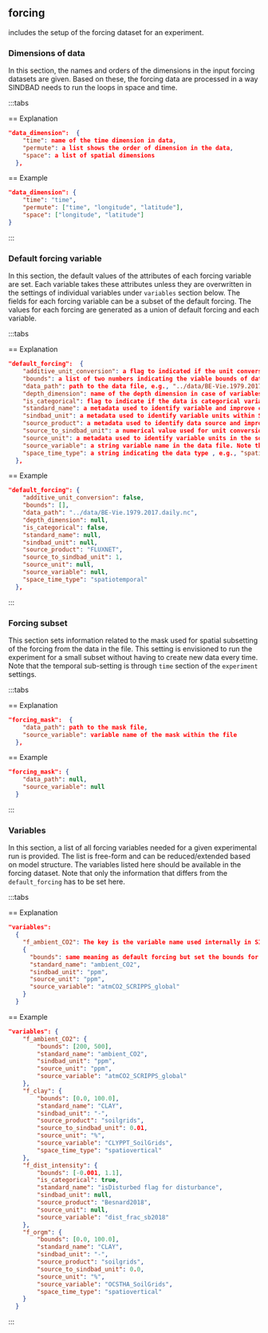 ## forcing

includes the setup of the forcing dataset for an experiment. 

### Dimensions of data
In this section, the names and orders of the dimensions in the input forcing datasets are given. Based on these, the forcing data are processed in a way SINDBAD needs to run the loops in space and time. 

:::tabs

== Explanation
````json
"data_dimension":  {
    "time": name of the time dimension in data,
    "permute": a list shows the order of dimension in the data,
    "space": a list of spatial dimensions
  },
````
== Example
````json
"data_dimension": {
    "time": "time",
    "permute": ["time", "longitude", "latitude"],
    "space": ["longitude", "latitude"]
}
````
:::

### Default forcing variable
In this section, the default values of the attributes of each forcing variable are set. Each variable takes these attributes unless they are overwritten in the settings of individual variables under ```variables``` section below. The fields for each forcing variable can be a subset of the default forcing. The values for each forcing are generated as a union of default forcing and each variable.

:::tabs

== Explanation
````json
"default_forcing":  {
    "additive_unit_conversion": a flag to indicated if the unit conversion is additive. If true, the unit conversion factor is added to the data, if false, it is multiplied.
    "bounds": a list of two numbers indicating the viable bounds of data after unit conversion, e.g., [0, 100] for a variable. Note that the data outside bounds are truncated and not replaced by a NaN,
    "data_path": path to the data file, e.g., "../data/BE-Vie.1979.2017.daily.nc". Note that the path can be absolute or relative to the base Julia environment of a given experiment,
    "depth_dimension": name of the depth dimension in case of variables with depth dimension, defaults to null which means none,
    "is_categorical": flag to indicate if the data is categorical variable,
    "standard_name": a metadata used to identify variable and improve clarity. Note that it is not used in data processing and calculation.,
    "sindbad_unit": a metadata used to identify variable units within SINDBAD and improve clarity. Note that it is not used in data processing and calculation.,
    "source_product": a metadata used to identify data source and improve clarity. Note that it is not used in data processing and calculation, e.g., "FLUXNET",
    "source_to_sindbad_unit": a numerical value used for unit conversion of the variable on the go,
    "source_unit": a metadata used to identify variable units in the source data and improve clarity. Note that it is not used in data processing and calculation.,
    "source_variable": a string variable name in the data file. Note that SINDBAD variable names are the keys listed under variables,
    "space_time_type": a string indicating the data type , e.g., "spatiotemporal" for data with time and space dimensions
  },
````
== Example
````json
"default_forcing": {
    "additive_unit_conversion": false,
    "bounds": [],
    "data_path": "../data/BE-Vie.1979.2017.daily.nc",
    "depth_dimension": null,
    "is_categorical": false,
    "standard_name": null,
    "sindbad_unit": null,
    "source_product": "FLUXNET",
    "source_to_sindbad_unit": 1,
    "source_unit": null,
    "source_variable": null,
    "space_time_type": "spatiotemporal"
  },
````
:::

### Forcing subset
This section sets information related to the mask used for spatial subsetting of the forcing from the data in the file. This setting is envisioned to run the experiment for a small subset without having to create new data every time. Note that the temporal sub-setting is through ```time``` section of the ```experiment``` settings. 

:::tabs

== Explanation
````json
"forcing_mask":  {
    "data_path": path to the mask file,
    "source_variable": variable name of the mask within the file
  },
````
== Example
````json
"forcing_mask": {
    "data_path": null,
    "source_variable": null
  }
````
:::

### Variables
In this section, a list of all forcing variables needed for a given experimental run is provided. The list is free-form and can be reduced/extended based on model structure. The variables listed here should be available in the forcing dataset. Note that only the information that differs from the ```default_forcing``` has to be set here.

:::tabs

== Explanation
````json
"variables":  
  {
    "f_ambient_CO2": The key is the variable name used internally in SINDBAD. By convention used f_ as the prefix of all forcing variables that are loaded from data file. This allows separation with variables that computed within SINDBAD 
    {
      "bounds": same meaning as default forcing but set the bounds for the given variable, e.g. for ambient CO2: [200, 500],
      "standard_name": "ambient_CO2",
      "sindbad_unit": "ppm",
      "source_unit": "ppm",
      "source_variable": "atmCO2_SCRIPPS_global"
    }
  }
````
== Example
````json
"variables": {
    "f_ambient_CO2": {
        "bounds": [200, 500],
        "standard_name": "ambient_CO2",
        "sindbad_unit": "ppm",
        "source_unit": "ppm",
        "source_variable": "atmCO2_SCRIPPS_global"
    },
    "f_clay": {
        "bounds": [0.0, 100.0],
        "standard_name": "CLAY",
        "sindbad_unit": "-",
        "source_product": "soilgrids",
        "source_to_sindbad_unit": 0.01,
        "source_unit": "%",
        "source_variable": "CLYPPT_SoilGrids",
        "space_time_type": "spatiovertical"
    },
    "f_dist_intensity": {
        "bounds": [-0.001, 1.1],
        "is_categorical": true,
        "standard_name": "isDisturbed flag for disturbance",
        "sindbad_unit": null,
        "source_product": "Besnard2018",
        "source_unit": null,
        "source_variable": "dist_frac_sb2018"
    },
    "f_orgm": {
        "bounds": [0.0, 100.0],
        "standard_name": "CLAY",
        "sindbad_unit": "-",
        "source_product": "soilgrids",
        "source_to_sindbad_unit": 0.0,
        "source_unit": "%",
        "source_variable": "OCSTHA_SoilGrids",
        "space_time_type": "spatiovertical"
    }
  }
````
:::
